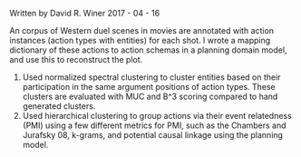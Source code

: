 Written by David R. Winer
2017 - 04 - 16

An corpus of Western duel scenes in movies are annotated with action instances (action types with entities) for each shot. I wrote a mapping dictionary of these actions to action schemas in a planning domain model, and use this to reconstruct the plot.

1) Used normalized spectral clustering to cluster entities based on their participation in the same argument positions of action types. These clusters are evaluated with MUC and B^3 scoring compared to hand generated clusters.
2) Used hierarchical clustering to group actions via their event relatedness (PMI) using a few different metrics for PMI, such as the Chambers and Jurafsky 08, k-grams, and potential causal linkage using the planning model.